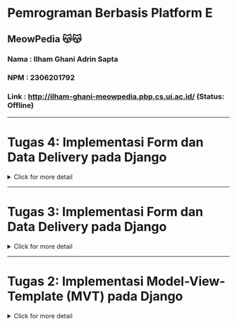 
# Pemrograman Berbasis Platform E 
## MeowPedia  😽😽
### Nama : Ilham Ghani Adrin Sapta
### NPM  : 2306201792
### Link : http://ilham-ghani-meowpedia.pbp.cs.ui.ac.id/ (Status: Offline)
---



# Tugas 4: Implementasi Form dan Data Delivery pada Django


<details>
<summary>Click for more detail</summary>
<br>

## Deskripsi Tugas
Pada tugas ini, Saya akan mengimplementasikan konsep authentication, session, cookies, serta menerapkan beberapa konsep yang telah dipelajari selama sesi tutorial.

## Checklist Tugas
#### ✅ Mengimplementasikan fungsi registrasi, login, dan logout untuk memungkinkan pengguna untuk mengakses aplikasi sebelumnya dengan lancar.
- langkah 1: import formulir dan fungsi bawaan yang disediakan oleh django untuk register, login, dan logout sebagai berikut:
  ```python
  from django.contrib.auth.forms import UserCreationForm, AuthenticationForm
  from django.contrib import messages
  from django.contrib.auth import authenticate, login, logout
  ```
- langkah 2: menambahkan fungsi Login, Register, dan Logout di `views.py` yang diisi dengan form dan fungsi pada library yang sudah di import sebelumnya di langkah 1 seperti berikut:
  ```python
  def register(request):
      form = UserCreationForm()

      if request.method == "POST":
          form = UserCreationForm(request.POST)
          if form.is_valid():
              form.save()
              messages.success(request, 'Your account has been successfully created!')
              return redirect('main:login')
      context = {'form':form}
      return render(request, 'register.html', context)

  def login_user(request):
    if request.method == 'POST':
        form = AuthenticationForm(data=request.POST)

        if form.is_valid():
              user = form.get_user()
              login(request, user)
              response = HttpResponseRedirect(reverse("main:show_home"))
              response.set_cookie('last_login', str(datetime.datetime.now()))
              return response

    else:
        form = AuthenticationForm(request)
    context = {'form': form}
    return render(request, 'login.html', context)

  def logout_user(request):
      logout(request)
      response = HttpResponseRedirect(reverse('main:login'))
      response.delete_cookie('last_login')
      return response
  ```
  fungsi tersebut akan memastikan registrasi dan login di handle dengan baik dan menyimpan sesi sehingga user dapat mengakses aplikasi sebelumnya dengan lancar
- langkah 3: menambahkan template html baru yaitu `login.html` dan `register.html` yang akan menjadi form login dan register aplikasi file. html ini akan terhubung dengan fungsi login dan register di `views.py` dan menggunakan forms bawaan django sehingga tidak perlu lagi membuat form dari awal.

- langkah 4: menambahkan url baru di `urls.py` yang telah dibuat agar redirect url antara home, login, dan register bekerja dengan benar, bentuk `urls.py` akan terlihat sebagai berikut
  ```python
  from django.urls import path
  from main.views import show_home, create_cat_entry, show_xml, show_json, show_xml_by_id, show_json_by_id, register, login_user, logout_user

  app_name = 'main'
  urlpatterns = [
      path('', show_home, name='show_home'),
      path('create-cat-entry', create_cat_entry, name='create_cat_entry'),
      path('xml/', show_xml, name='show_xml'),
      path('json/', show_json, name='show_json'),
      path('xml/<str:id>/', show_xml_by_id, name='show_xml_by_id'),
      path('json/<str:id>/', show_json_by_id, name='show_json_by_id'),
      path('register/', register, name='register'),
      path('login/', login_user, name='login'),
      path('logout/', logout_user, name='logout'),
    ]
  ```
- langkah 5: menambah tombol log out agar pengguna bisa logout dari aplikasi di `home.html`

#### ✅ Membuat dua akun pengguna dengan masing-masing tiga dummy data menggunakan model yang telah dibuat pada aplikasi sebelumnya untuk setiap akun di lokal.
![](/img/bob.png)
![](/img/dora.png)


#### ✅ Menghubungkan model Product dengan User.
- langkah pertama: menambah import baru di models yaitu User dan menambahkan User tersebut ke CatEntry, User ini akan berperan sebagai Foreign key sehingga setiap User akan memiliki CatEntry khusus. berikut implementasinya 
```python
import uuid
from django.db import models
from django.contrib.auth.models import User

class CatEntry(models.Model):
    user = models.ForeignKey(User, on_delete=models.CASCADE)
    id = models.UUIDField(primary_key=True, default=uuid.uuid4, editable=False)
    name = models.CharField(max_length=255)
    price = models.IntegerField()
    age = models.IntegerField()
    description = models.TextField()
    species = models.CharField(max_length=255)
    colour = models.CharField(max_length=255)

```
- langkah kedua: mengubah fungsi `create_cat_entry` agar dapat menyimpan form bersama dengan user dengan `request.user`.

```python
def create_cat_entry(request):
    form = CatEntryForm(request.POST or None)

    if form.is_valid() and request.method == "POST":
        cat_entry = form.save(commit=False)
        cat_entry.user = request.user
        cat_entry.save()
        return redirect('main:show_home')

    context = {'form': form}
    return render(request, "create_cat_entry.html", context)
```

- langkah terakhir: lakukan makemigrations dan migrate menggunakan `python manage.py makemigrations` & `python manage.py migrate` agar perubahan skema database diterapkan.

#### ✅ Menampilkan detail informasi pengguna yang sedang logged in seperti username dan menerapkan cookies seperti last login pada halaman utama aplikasi..
- pertama ubah value context pada fungsi `show_home` di `views.py` yang sebelumnya menampikan nama secara static menjadi menampikan nama tergantung user yang login. disini juga tambahkan entry baru yaitu last-login yang akan mengambil cookies dari penyimpanan user untuk ditampikan, cookies inni dibuat saat user memanggil fungsi login pada `views.py` dan menggunakan datetime library. berikut kodenya:
```python
def show_home(request):
    cat_entries = CatEntry.objects.filter(user=request.user)
    
    context = {
        'npm' : '2306201792',
        'name': request.user.username,
        'class': 'PBP E',
        'cat_entries': cat_entries,
        'last_login': request.COOKIES['last_login'],
    }

    return render(request, "home.html", context)
```
- lalu tambahkan informasi last login ke `home.html` sehingga kode terlihat sebagai berikut
```html
...
    <a href="{% url 'main:logout' %}">
    <button>Logout</button>
    <h5>Sesi terakhir login: {{ last_login }}</h5>
  </a>
...
```

#### ✅ Menjawab beberapa pertanyaan berikut pada README.md pada root folder.

  - #### 1️⃣ Apa itu Django UserCreationForm, dan jelaskan apa kelebihan dan kekurangannya?.
    Django UserCreationForm adalah form bawaan yang disediakan oleh django untuk membuat pengguna baru dengan nama pengguna dan password di aplikasi django. UserCreationForm sendiri memiliki beberapa kelebihan, salah satunya adalah kemudahan penggunaan, pengembang tidak perlu membuat sistem autentikasi baru dari awal karena django menyediakan keamanan melalui enkripsi password serta validasi otomatis untuk memastikan password memenuhi standar tertentu. Selain itu, form ini dapat disesuaikan jika diperlukan, memungkinkan pengembang untuk menambah field atau logika validasi tambahan sesuai kebutuhan aplikasi.

    Namun UserCreationForm juga memiliki kelemahannya sendiri, salah satu yang paling besar adalah karena hanya mendukung pembuatan user dengan username dan password secara default. Untuk aplikasi yang membutuhkan autentikasi berbasis email atau profil pengguna yang lebih kompleks, form ini harus disesuaikan. Selain itu, form standar ini sederhana dan mungkin memerlukan penyesuaian pada desain dan UI untuk tampilan yang lebih responsif dan menarik.
    
  - #### 2️⃣ Apa perbedaan antara autentikasi dan otorisasi dalam konteks Django, dan mengapa keduanya penting?.
    Dalam django, autentikasi dan otorisasi memiliki beberapa perbedaan mulai dari fungsionalitas dan tujuannya, dimulai dari Authentikasi. Autentikasi adalah proses untuk memverifikasi identitas pengguna. Ini memastikan bahwa  pengguna yang mencoba mengakses aplikasi adalah pengguna yang terdaftar dan dapat dipercaya. Di Django, autentikasi biasanya melibatkan pengecekan kredensial seperti nama pengguna dan password melalui sistem autentikasi bawaan Django. Contoh umum adalah proses login, dimana pengguna harus memasukkan username dan password yang valid.

    Otorisasi adalah proses untuk menentukan apa yang diizinkan dilakukan oleh pengguna yang sudah terautentikasi. Setelah pengguna berhasil terautentikasi, Django akan menentukan akses atau hak apa yang dimiliki oleh pengguna tersebut, misalnya apakah pengguna boleh melihat halaman admin, mengedit data, atau mengakses fitur tertentu
    .
  - #### 3️⃣ Apa itu cookies dalam konteks aplikasi web, dan bagaimana Django menggunakan cookies untuk mengelola data sesi pengguna?
    Cookies dalam aplikasi web adalah file kecil yang disimpan di perangkat pengguna oleh browser, berisi data yang berkaitan dengan sesi atau aktivitas pengguna di sebuah situs. Cookies biasanya digunakan untuk menyimpan informasi yang bisa diambil kembali oleh server untuk mengenali pengguna antara satu permintaan dan yang lain, meskipun HTTP adalah protokol tanpa status (stateless).

    Dalam Django, cookies digunakan untuk mengelola data sesi pengguna. Django menggunakan mekanisme yang disebut session framework untuk menyimpan data sesi pengguna di server, sementara hanya ID sesi disimpan dalam cookie di browser pengguna. Saat pengguna mengunjungi situs, Django akan mengirim cookie berisi ID sesi, yang nantinya dikirim kembali oleh browser pada setiap permintaan. Django menggunakan ID ini untuk mengambil data sesi pengguna yang tersimpan di server, seperti status login atau informasi keranjang belanja.
  
  - #### 4️⃣ Apakah penggunaan cookies aman secara default dalam pengembangan web, atau apakah ada risiko potensial yang harus diwaspadai?
    Secara default, penggunaan cookies kurang aman karena terdapat risiko-resiko keamanan yang bisa dieksploitasi seperti serangan **XSS** (Cross-Site Scripting), **session hijacking**, dan **CSRF** (Cross-Site Request Forgery) yang dapat menargetkan data-data sensitif. Penyerang dapat mencuri atau membajak cookies jika aplikasi web rentan, terutama jika cookies tidak diamankan dengan baik atau tidak dienkripsi, memungkinkan akses tanpa izin ke akun pengguna atau sesi mereka.

    Untuk mengamankan cookies, pengembang perlu menggunakan beberapa fitur seperti **HttpOnly** untuk mencegah akses JavaScript ke cookies, **Secure** untuk memastikan pengiriman cookies hanya melalui koneksi HTTPS, dan **SameSite** untuk melindungi dari serangan lintas situs seperti CSRF. Selain itu, hindari menyimpan informasi sensitif dalam cookies tanpa enkripsi, dan tetapkan waktu kadaluarsa cookies untuk meminimalkan risiko penyalahgunaan setelah sesi selesai. Langkah-langkah ini membantu memastikan penggunaan cookies yang lebih aman dalam aplikasi web.

  #### ✅ Jelaskan bagaimana cara kamu mengimplementasikan checklist di atas secara step-by-step (bukan hanya sekadar mengikuti tutorial).

#### ✅  Melakukan add-commit-push ke GitHub.

</details>




---




# Tugas 3: Implementasi Form dan Data Delivery pada Django


<details>
<summary>Click for more detail</summary>
<br>

## Deskripsi Tugas
Pada tugas ini, Saya akan menjalankan implementasi konsep data delivery serta menerapkan beberapa konsep yang telah dipelajari selama sesi tutorial.

## Checklist Tugas
#### ✅ Membuat input form untuk menambahkan objek model pada app sebelumnya.
- Membuat folder templates yang berisi base.html pada root folder dan menambahkannya pada `settings.py`.
  `base.html` ini akan menjadi template html project ini untuk kedepannya
- Melengkapi kerangka yang terdapat pada `base.html` untuk kebutuhan aplikasi main berupa atribut form untuk menerima input user dan mendisplay hasil dari input tersebut.
- Membuat file baru bernama `forms.py`. File ini akan berperan sebagai struktur form yang dapat menerima input data oleh user, berikut adalah isi dai `forms.py`.
```python
from django.forms import ModelForm
from main.models import CatEntry

class CatEntryForm(ModelForm):
    class Meta:
        model = CatEntry
        fields = ["name", "price", "age", "description", "species", "colour"]
```

#### ✅  Tambahkan 4 fungsi views baru untuk melihat objek yang sudah ditambahkan dalam format XML, JSON, XML by ID, dan JSON by ID.
- Fungsi dalam format XML dan JSON menambahkan variable yang menyimpan objects pada item dan mereturn HttpResponse  yang isi parameternya adalah objects yang diserialisasi.
- Fungsi XML by ID dan JSON by ID sama implementasinya dengan XML dan JSON biasa namun untuk variable yang menyimpan objects menggunakan filter `(pk=id)` sehingga dapat diurutkan berdasarkan input. Berikut adalah kodenya
``` python
def show_xml(request):
    data = CatEntry.objects.all()
    return HttpResponse(serializers.serialize("xml", data), content_type="application/xml")

def show_json(request):
    data = CatEntry.objects.all()
    return HttpResponse(serializers.serialize("json", data), content_type="application/json")

def show_xml_by_id(request, id):
    data = CatEntry.objects.filter(pk=id)
    return HttpResponse(serializers.serialize("xml", data), content_type="application/xml")

def show_json_by_id(request, id):
    data = CatEntry.objects.filter(pk=id)
    return HttpResponse(serializers.serialize("json", data), content_type="application/json")
```

#### ✅ Membuat routing URL untuk masing-masing views yang telah ditambahkan pada poin 2.
- Pada urls.py, tambahkan beberapa import terhadap setiap fungsi yang terdapat pada views.
  ``` python
  from main.views import show_home, create_cat_entry, show_xml, show_json, show_xml_by_id, show_json_by_id
  ```
- Untuk fungsi create_cat_entry, XML, dan JSON tambahkan path yang sesuai.
```python
  path('create-cat-entry', create_cat_entry, name='create_cat_entry'),
  path('xml/', show_xml, name='show_xml'),
  path('json/', show_json, name='show_json'),
```
- Untuk fungsi XML by ID dan JSON by ID path ditambahkan `<str:id>` untuk mendapatkan data sesuai dengan id
```python
  path('xml/<str:id>/', show_xml_by_id, name='show_xml_by_id'),
  path('json/<str:id>/', show_json_by_id, name='show_json_by_id'),
```

#### ✅ Menjawab beberapa pertanyaan berikut pada README.md pada root folder.

  - #### 1️⃣ Jelaskan mengapa kita memerlukan data delivery dalam - pengimplementasian sebuah platform?.
    Secara umum, dalam pengembangan platform di Django atau bahasa lainnya, data delivery adalah proses pengiriman data antara server (backend) dan client (frontend) atau bahkan antar server. Django sendiri memerlukan mekanisme ini karena beberapa hal seperti:

    - Komunikasi Client-Server: Pengguna berinteraksi melalui frontend, yang kemudian membutuhkan data dari backend untuk menampilkan informasi atau melakukan pemrosesan lebih lanjut.
    - Integrasi API: Jika platform membutuhkan integrasi API, misalnya REST API atau GraphQL, data delivery memungkinkan pengiriman dan penerimaan data dengan cara yang terstruktur.
    - Dynamic Web Pages: Untuk halaman-halaman dinamis yang sering berubah atau membutuhkan pemuatan data secara real-time, seperti dashboard atau feed, data delivery dibutuhkan untuk menjaga sinkronisasi antara frontend dan backend.
    - Keamanan: Data delivery juga memungkinkan penyaringan dan pengelolaan data yang masuk dari client, misalnya melalui form submission, agar sesuai dengan aturan keamanan platform.
  -  #### 2️⃣ Menurutmu, mana yang lebih baik antara XML dan JSON? Mengapa JSON lebih populer dibandingkan XML?.
      Jika dilihat dari penggunaannya, `JSON` lebih banyak digunakan dan populer dibandingkan `XML` dalam pengiriman data, terutama dalam aplikasi web. Tetapi JSON tidak serta merta mengantikan XML sebagai format pengiriman data melainkan memberi alternatif yang lebih baik walaupun XML masih memiliki kegunaannya. Oleh karena itu, JSON mungkin lebih baik untuk kebanyakan penggunaan, tetapi tidak semua. Beberapa alasan mengapa JSON lebih populer dibanding XML ada beberapa alasan yaitu:

      - Lebih Ringan: JSON memiliki sintaks yang lebih sederhana dan pendek dibanding XML yang banyak di isi oleh Tag, sehingga ukuran data lebih kecil dibandingkan XML yang menggunakan banyak tag.
      - Human Readable: Sintaks JSON lebih mirip dengan objek JavaScript, membuatnya lebih mudah dibaca dan dipahami oleh manusia serta developer. selain itu JSON juga dirancang untuk bekerja dengan baik dalam JavaScript, sehingga ideal untuk aplikasi web modern yang umumnya menggunakan JavaScript di frontend.
      - Parsing Lebih Cepat: Parsing JSON cenderung lebih cepat dibandingkan XML karena JSON langsung mendukung format yang dipakai oleh kebanyakan bahasa pemrograman tanpa perlu tambahan konversi.
  
      Namun, XML tetap memiliki tempat dalam aplikasi tertentu, terutama yang membutuhkan struktur dokumen kompleks atau data dengan skema yang ketat.


  - #### Jelaskan fungsi dari method is_valid() pada form Django dan mengapa kita membutuhkan method tersebut?
    Dalam Django, method `is_valid()` digunakan untuk memvalidasi data yang dikirim melalui form dengan memeriksa apakah data memenuhi kriteria seperti tipe data, panjang teks, atau aturan khusus lainnya yang kita berikan. Jika data tidak valid, Django secara otomatis mengisi atribut `errors` pada form sehingga pengembang dapat memberikan feedback kepada pengguna mengenai kesalahan input. Selain itu, `is_valid()`juga memastikan bahwa hanya data yang aman dan valid yang diproses atau disimpan ke dalam database, menjaga  keamanan aplikasi.

  - #### 3️⃣ Mengapa kita membutuhkan csrf_token saat membuat form di Django? Apa yang dapat terjadi jika kita tidak menambahkan csrf_token pada form Django? Bagaimana hal tersebut dapat dimanfaatkan oleh penyerang?
    csrf_token (Cross-Site Request Forgery token) adalah token keamanan yang digunakan dalam Django untuk mencegah serangan Cross-Site Request Forgery (CSRF). CSRF adalah jenis serangan di mana penyerang memanfaatkan sesi pengguna yang sudah diautentikasi untuk melakukan tindakan berbahaya di situs tanpa sepengetahuan mereka.

    Jika kita tidak menambahkan csrf_token pada form Django, situs kita rentan terhadap serangan CSRF, di mana penyerang bisa memanipulasi pengguna untuk mengirimkan permintaan yang tidak sah ke server, seperti mengubah data pengguna tanpa izin, melakukan transaksi atau aksi yang berbahaya atas nama pengguna, dan masih banyak lagi.

    #### Bagaimana hal tersebut dapat dimanfaatkan oleh penyerang?
    Penyerang bisa membuat sebuah situs palsu atau mengirimkan email yang mengandung form tersembunyi yang melakukan aksi ke server kita. Jika pengguna mengklik tautan atau membuka halaman tersebut dan mereka sudah login ke situs kita, browser mereka akan mengirimkan request tanpa disadari pengguna, membuat serangan itu berhasil.

    Menggunakan csrf_token memastikan bahwa request hanya valid jika berasal dari form yang dibuat oleh server, karena token tersebut unik untuk setiap sesi dan request, sehingga serangan ini dapat dicegah.


  - #### 4️⃣ Jelaskan bagaimana cara kamu mengimplementasikan checklist di atas secara step-by-step (bukan hanya sekadar mengikuti tutorial).

#### ✅ Mengakses keempat URL di poin 2 menggunakan Postman, membuat screenshot dari hasil akses URL pada Postman, dan menambahkannya ke dalam README.md.
### Mengakses XML
![](/img/XML.png)
### Mengakses JSON
![](/img/JSON.png)
### Mengakses XML dengan ID tertentu
![](/img/XML_by_ID.png)
### Mengakses JSON dengan ID tertentu
![](/img/JSON_by_ID.png)

#### ✅  Melakukan add-commit-push ke GitHub.

</details>




---


# Tugas 2: Implementasi Model-View-Template (MVT) pada Django

<details>
<summary>Click for more detail</summary>
<br>

### 1️⃣ Jelaskan bagaimana cara kamu mengimplementasikan checklist di atas secara step-by-step (bukan hanya sekadar mengikuti tutorial). 
Tema Project ini adalah toko adopsi kucing menggunakan Django Framework

#### ✅ Membuat sebuah proyek Django baru:
- Membuat direktori baru bernama meowpedia yang akan menjadi root dari project ini.
- Masuk ke dalam direktori dan membuat virtual environment python pada directory tersebut dengan kode berikut.
  
  ```
  python -m venv env
  ```

- Mengaktifkan virtual Enviroment agar bisa menginstall dependencies pada virtual environment dengan kode berikut.

  ```
  \env\scripts\activate
  ```


- Selanjutnya membuat file `requirement.txt` yang akan menampung semua dependencies yang digunakan oleh proyek ini, saat ini dependenciesnya adalah sebagai berikut.

  ```
  django
  gunicorn 
  whitenoise
  psycopg2-binary
  requests
  urllib3
  ```
- Terakhir yaitu menginstall seluruh dependencies pada requirements.txt dengan menjalankan perintah berikut.
  ```
  pip install -r requirements.txt
  ```

#### ✅ Membuat aplikasi dengan nama main pada proyek tersebut:
- Menjalankan command `python manage.py startapp main` pada root direktori untuk membuat kerangka aplikasi kita.
- Direktori aplikasi bernama main akan menjadi struktur aplikasi kita kedepannya.

#### ✅ Melakukan routing pada proyek agar dapat menjalankan aplikasi main:
- menambah aplikasi `'main'` pada variabel `INSTALLED_APPS` di direktori `meowpedia\settings.py` a agar aplikasi dapat ditampilkan.

#### ✅ Membuat model pada aplikasi main dengan nama Item dan memiliki atribut wajib sebagai berikut:
Selanjutnya memodifikasi models.py di folder main sebagai struktur database kita sebagai berikut:
```python
class MeowEntry(models.Model):
    name = models.CharField(max_length=255)
    price = models.IntegerField
    description = models.TextField
    species = models.CharField(max_length=255)
    colour = models.CharField(max_length=255)
    age = models.IntegerField
```
 name akan menerima tipe char dengaan panjang maximum 255.
 price akan menerima harga.
 description akan menerima Text.
 species akan menerima char.
 colour akan menerima char.
 age akan menerima integer.

#### ✅ Membuat sebuah fungsi pada views.py untuk dikembalikan ke dalam sebuah template HTML yang menampilkan nama aplikasi serta nama dan kelas kamu:
- Membuat direktori baru bernama `templates` pada direktor main.
- Membuat file bernama home.html pada direktori templates yang berisi kode HTML yang akan menampilkan nama aplikasi, nama, dan kelas:
- 
  ```markdown
  <h1>Meowpedia</h1>

  <h4>NPM: {{ npm }}</h5>
  <h4>Nama: {{ name }}</h5>
  <h4>Kelas: {{ class }}</h5>

  ```
  
- Menambah fungsi show_home pada views.py di direktori aplikasi main untuk mengembalikan nilai nama aplikasi, nama, dan kelas:
  ```python
  def show_home(request):
    context = {
        'npm' : '2306201792',
        'name': 'Ilham Ghani Adrin Sapta',
        'class': 'PBP E'
    }

    return render(request, "home.html", context)
  ```
- Menjalankan command `python manage.py makemigrations` dan `python manage.py migrate` untuk melakukan membuat berkas migrasi dan mengaplikasikan perubahan model ke basis data.

#### ✅ Membuat sebuah routing pada urls.py aplikasi main untuk memetakan fungsi yang telah dibuat pada views.py.
- Masuk ke file urls.py pada direktori aplikasi main untuk menulis rute url aplikasi main dan menggunakan fungsi yang telah dibuat:
  ```python
  from django.urls import path
  from main.views import show_home

  app_name = 'home'
  urlpatterns = [
      path('', show_home, name='show_home')
  ]

  ```
- Masuk ke dalam file `urls.py` pada direktori meowpedia dan import fungsi `include` dari `django.urls`.
- Menambah pattern url untuk aplikasi main yang menunjuk pada direktori `main.urls`:

  ```python
  from django.contrib import admin
  from django.urls import path, include

  urlpatterns = [
      path('admin/', admin.site.urls),
      path('', include('main.urls'))
  ]

  ```

#### ✅ Melakukan deployment ke PWS terhadap aplikasi yang sudah dibuat sehingga nantinya dapat diakses oleh teman-temanmu melalui Internet.
- Melakukan inisiasi git pada direktori utama dengan`git init`.
- Menambah konfigurasi user pada git.
- Menambah file .gitignore untuk file yang diabaikan.
- Membuat repositori baru pada github bernama `meowpedia`.
- Membuat branch baru bernama `main` pada git dan menghubungkan repositori lokal dengan repositori yang telah dibuat pada github dengan perintah. `git remote add origin <link repository>`
- Melakukan add, commit, dan push pada repositori github.
- menginisialisasi project baru pada PWS dengan nama project `meowpedia` dan menyimpan kredensial untuk kedepannya.
- menghubungkan repository saat ini dengan PWS melalui perintah `git remote add pws <pws repository>`.
- Menjalankan `python manage.py makemigrations` dan `python manage.py migrate` untuk memperbarui bentuk database
- lihat project di PWS dan tunggu hingga build selesai.
- Jika build selesai, lihat dan bagikan project ke teman-teman untuk dilihat 😺 

### 2️⃣ Buatlah bagan yang berisi request client ke web aplikasi berbasis Django beserta responnya dan jelaskan pada bagan tersebut kaitan antara urls.py, views.py, models.py, dan berkas html.
![](/img/PBPdrawio.png)

 + User akan menuliskan suatu permintaan ke browser yang kemudian akan diteruskan oleh internet.
 + Klien (browser) mengirim permintaan HTTP ke alamat project kita.
 + Project menerima permintaan melalui `url.py` dimana akan diperiksa apakaah yang meminta adalah user yang valid
 + Kemudian URLS akan melanjutkan pengguna ke `views.py` dimana ia akan membangun aplikasi yang akan ditampilkan
 + `views.py` akan meminta ke models untuk mendapatkan data dan informasi dari database. user juga bisa menambahkan sesuatu ke database jika diizinka
 + `views.py` juga akan meminta ke template untuk tampilan utama yang akan dilihat pengguna
 + terakhir, `views.py` membangun bentuk akhir aplikasi untuk dikembalikan ke pengguna

### 3️⃣ Jelaskan fungsi git dalam pengembangan perangkat lunak!
  git berperan penting sebagai version control dan collaborative tool yang memungkinkan pengembangan perangkat lunak besar yang terstruktur. Sebelum adanya git, setiap pengembang harus memberi source code program ke pengembang yang lain yang ingin ikut mengembangkan perangkat lunak yang sama. pada saat yang sama, pengembang yang lain tidak bisa mengubah source code itu sesukanya tanpa kemungkinan terjadinya konflik dengan pengembang yang lain sehingga pengembangan menjadi lambat dan error-prone.
  
  Dengan git, pengembangan menjadi jauh lebih terstruktur dengan fitur fitur utama yang ditawari git yaitu:

  + Track History: pengembang dapat melihat sejarah pengembangannya
  + Backup: pengembang dapat kembali ke versi kode yang sudah di simpan di git jika terjadi masalah dengan kode saat ini
  + Collaborative Development: beberapa pengembang dapat bekerja pada satu proyek yang sama di waktu yang sama dengan tools tambahan seperti github yang memungkinkan git untuk terhubung ke internet.
  + Branching: saat pengembangan suatu fitur selesai, fitur tersebut dapat di-integrasikan dengan kode utama dengan fitur branch merge. fitur ini juga membuat kode utama tidak berubah saat pengembangan fitur lainnya.

  Masih banyak fitur yang git tawarkan untuk memudahkan proses pengembangan perangkat lunak. Oleh karena beberapa alasan tersebut, git menjadi standar industri dalam pengembangan perangkat lunak.


### 4️⃣ Menurut Anda, dari semua framework yang ada, mengapa framework Django dijadikan permulaan pembelajaran pengembangan perangkat lunak?
  Menurut saya, alasan utama kenapa Django dijadikan pembelajaran utama dibanding framework lain adalah karena prinsip yang ada di Django itu sendiri yaitu RAPID DEVELOPMENT.

  Di Django sendiri, prinsip rapid development ini ada dalam bentuk fitur dan kemampuan yang diberikan django ke para  yang sangat lengkap. misalnya, Django hadir dengan banyak fitur web development utama yang sering digunakan pengembang sehingga kita tidak perlu membuat kode-kode sederhana sehingga membuat proses pengembangan lebih berfokus kepada hasil akhir.

  Beberapa fitur utama lainnya yang menjadikan Django sebagai permulaan pembelajaran adalah:

  + ORM, atau object relational model yang memberikan pengembang cara mudah untuk melaksanakan CRUD(Create, Retrive, Update, Delete) pada database setelah model dibuat.
  + Database Migration, saat struktur database perlu diubah, django membuatnya sangat mudah bagi pengembang
  + MVT, dengan MVT, django menggunakan sistem antarmuka yang intuitif dan mengedepankan pengembangan terstruktur.
  + Powerfull Routing, Django menyediakan alat routing yang mudah, dengan dynamic URLS. 
  + Essentials built-in, fitur seperti admin, autentikasi, users sudah ada di Django sehingga pengembang dapat fokus ke logic utama aplikasinya

Dari beberapa alasan tersebut, dapat disimpulkan bahwa Django adalah framework yang tepat sebagai alat pembelajaran pertama.

### 5️⃣ Mengapa model pada Django disebut sebagai ORM?
Di Django, kita dapat berinteraksi dengan database melalui objek objek yang kita buat dibanding menulis query SQL khusus untuk setiap perintah ke database.

Dalam Django, model adalah representasi dari tabel dalam database, dan setiap field dalam model merepresentasikan kolom dalam tabel. ORM ini membantu mengelola dan memanipulasi data dalam database dengan menggunakan method di Python tanpa perlu menulis SQL secara manual.
fitur yang ada pada ORM meliputi

+ Mapping antara Objek dan Database, Kelas model Django dihubungkan ke tabel database, di mana setiap instance dari model merepresentasikan satu baris data di database.

+ CRUD Operations, Django ORM menyediakan cara mudah untuk melakukan operasi CRUD (Create, Read, Update, Delete) dengan cara Pythonik seperti Model.objects.create(), Model.objects.filter(), dan Model.objects.delete().

+ Abstraksi Database, ORM memungkinkan untuk menggunakan berbagai database (MySQL, PostgreSQL, SQLite, dll.) tanpa perlu mengubah kode Python, cukup mengubah konfigurasi database.

karena interaksi antara database dan model object inilah django disebut sebagai ORM.

</details>

